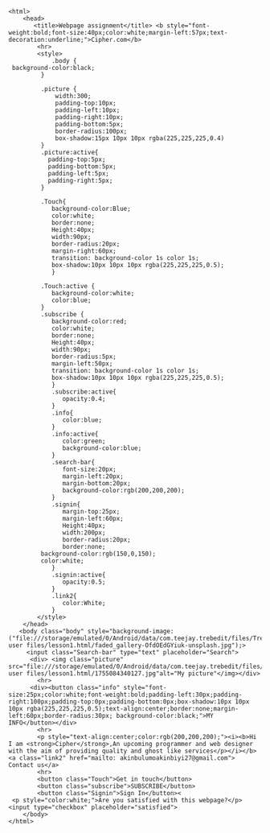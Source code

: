 <!Doctype html>
    <html>
        <head>
           <title>Webpage assignment</title> <b style="font-weight:bold;font-size:40px;color:white;margin-left:57px;text-decoration:underline;">Cipher.com</b>
            <hr>
            <style>
                .body {
     background-color:black;
             }
            
             .picture {
                 width:300;
                 padding-top:10px;
                 padding-left:10px;
                 padding-right:10px;
                 padding-bottom:5px;
                 border-radius:100px;
                 box-shadow:15px 10px 10px rgba(225,225,225,0.4)
             }
             .picture:active{
               padding-top:5px;
               padding-bottom:5px;
               padding-left:5px;
               padding-right:5px;
             }
            
             .Touch{
                background-color:Blue;
                color:white;
                border:none;
                Height:40px;
                width:90px;
                border-radius:20px; 
                margin-right:60px;
                transition: background-color 1s color 1s;
                box-shadow:10px 10px 10px rgba(225,225,225,0.5);
                }
             
             .Touch:active {
                background-color:white;
                color:blue;
             }
             .subscribe {
                background-color:red;
                color:white;
                border:none;
                Height:40px;
                width:90px;
                border-radius:5px;
                margin-left:50px;
                transition: background-color 1s color 1s;
                box-shadow:10px 10px 10px rgba(225,225,225,0.5);
                }
                .subscribe:active{
                   opacity:0.4;
                }
                .info{
                   color:blue;
                }
                .info:active{
                   color:green;
                   background-color:blue;
                }
                .search-bar{
                   font-size:20px;
                   margin-left:20px;
                   margin-bottom:20px;
                   background-color:rgb(200,200,200);
                }
                .signin{
                   margin-top:25px;
                   margin-left:60px;
                   Height:40px;
                   width:200px;
                   border-radius:20px;
                   border:none;
             background-color:rgb(150,0,150);
             color:white;
                }
                .signin:active{
                   opacity:0.5;
                }
                .link2{
                   color:White;
                }
            </style>
        </head>
       <body class="body" style="background-image:("file:///storage/emulated/0/Android/data/com.teejay.trebedit/files/TrebEdit user files/lesson1.html/faded_gallery-OfdOEdGYiuk-unsplash.jpg");>
         <input class="Search-bar" type="text" placeholder="Search">
          <div> <img class="picture" src="file:///storage/emulated/0/Android/data/com.teejay.trebedit/files/TrebEdit user files/lesson1.html/1755084340127.jpg"alt="My picture"</img></div>
            <hr>
          <div><button class="info" style="font-size:25px;color:white;font-weight:bold;padding-left:30px;padding-right:100px;padding-top:0px;padding-bottom:0px;box-shadow:10px 10px 10px rgba(225,225,225,0.5);text-align:center;border:none;margin-left:60px;border-radius:30px; background-color:black;">MY INFO</button></div>
            <hr>
            <p style="text-align:center;color:rgb(200,200,200);"><i><b>Hi I am <strong>Cipher</strong>,An upcoming programmer and web designer with the aim of providing quality and ghost like services</p></i></b>    <a class="link2" href="mailto: akinbulumoakinbiyi27@gmail.com"> Contact us</a>
            <hr>
            <button class="Touch">Get in touch</button>
            <button class="subscribe">SUBSCRIBE</button>
            <button class="Signin">Sign In</button><
     <p style="color:white;">Are you satisfied with this webpage?</p><input type="checkbox" placeholder="satisfied">
        </body>
    </html>
